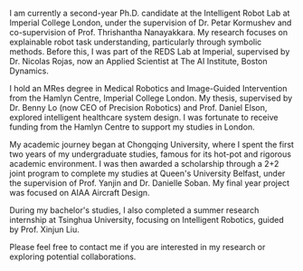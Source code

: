 I am currently a second-year Ph.D. candidate at the Intelligent Robot Lab at Imperial College London, under the supervision of Dr. Petar Kormushev and co-supervision of Prof. Thrishantha Nanayakkara. My research focuses on explainable robot task understanding, particularly through symbolic methods. Before this, I was part of the REDS Lab at Imperial, supervised by Dr. Nicolas Rojas, now an Applied Scientist at The AI Institute, Boston Dynamics.

I hold an MRes degree in Medical Robotics and Image-Guided Intervention from the Hamlyn Centre, Imperial College London. My thesis, supervised by Dr. Benny Lo (now CEO of Precision Robotics) and Prof. Daniel Elson, explored intelligent healthcare system design. I was fortunate to receive funding from the Hamlyn Centre to support my studies in London.

My academic journey began at Chongqing University, where I spent the first two years of my undergraduate studies, famous for its hot-pot and rigorous academic environment. I was then awarded a scholarship through a 2+2 joint program to complete my studies at Queen's University Belfast, under the supervision of Prof. Yanjin and Dr. Danielle Soban. My final year project was focused on AIAA Aircraft Design.

During my bachelor's studies, I also completed a summer research internship at Tsinghua University, focusing on Intelligent Robotics, guided by Prof. Xinjun Liu.

Please feel free to contact me if you are interested in my research or exploring potential collaborations.
